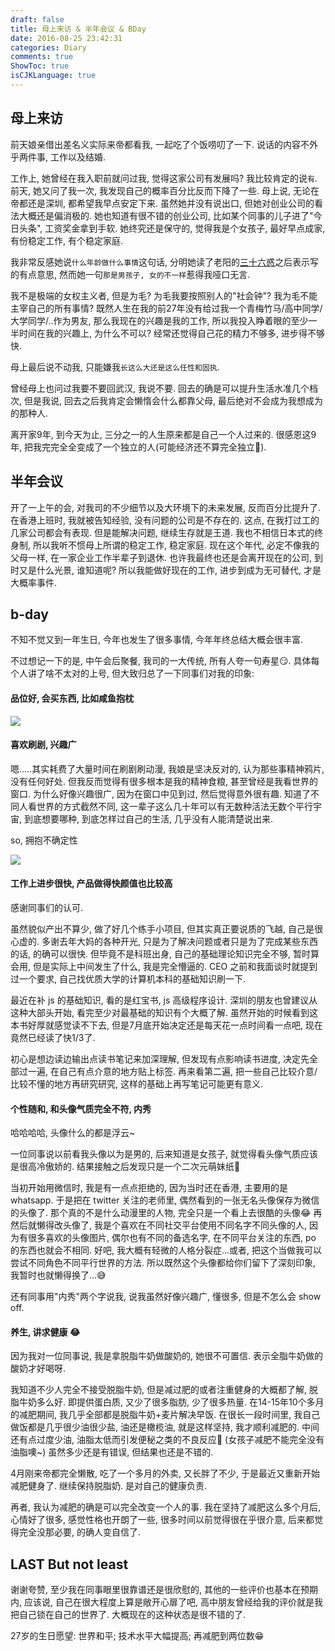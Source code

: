 ```yaml
---
draft: false
title: 母上来访 & 半年会议 & BDay
date: 2016-08-25 23:42:31
categories: Diary
comments: true
ShowToc: true
isCJKLanguage: true
---
```


## 母上来访

前天娘亲借出差名义实际来帝都看我, 一起吃了个饭唠叨了一下. 说话的内容不外乎两件事, 工作以及结婚.

工作上, 她曾经在我入职前就问过我, 觉得这家公司有发展吗? 我比较肯定的说`有`.
前天, 她又问了我一次, 我发现自己的概率百分比反而下降了一些.
母上说, 无论在帝都还是深圳, 都希望我早点安定下来.
虽然她并没有说出口, 但她对创业公司的看法大概还是偏消极的. 她也知道有很不错的创业公司,
比如某个同事的儿子进了"今日头条", 工资奖金拿到手软. 她终究还是保守的, 觉得我是个女孩子, 最好早点成家,
有份稳定工作, 有个稳定家庭.

我非常反感她说`什么年龄做什么事情`这句话, 分明她读了老阳的[三十六惑](http://mp.weixin.qq.com/s?__biz=MzA4ODM4ODQ3MQ==&mid=2651929082&idx=1&sn=1f4047ae6efb8ab4f89cc1174e0bf1c6&scene=1&srcid=0825rloFf8Mxb8fHql8SBJnk#rd)之后表示写的有点意思, 然而她一句`那是男孩子, 女的不一样`惹得我哑口无言.

我不是极端的女权主义者, 但是为毛? 为毛我要按照别人的"社会钟"? 我为毛不能主宰自己的所有事情?
既然人生在我的前27年没有给过我一个青梅竹马/高中同学/大学同学/..作为男友, 那么我现在的兴趣是我的工作,
所以我投入睁着眼的至少一半时间在我的兴趣上, 为什么不可以? 经常还觉得自己花的精力不够多, 进步得不够快.

母上最后说不动我, 只能嫌我`长这么大还是这么任性和固执`.

曾经母上也问过我要不要回武汉, 我说不要. 回去的确是可以提升生活水准几个档次, 但是我说,
回去之后我肯定会懒惰会什么都靠父母, 最后绝对不会成为我想成为的那种人.

离开家9年, 到今天为止, 三分之一的人生原来都是自己一个人过来的. 很感恩这9年,
把我完完全全变成了一个独立的人(可能经济还不算完全独立🌚).

## 半年会议

开了一上午的会, 对我司的不少细节以及大环境下的未来发展, 反而百分比提升了.
在香港上班时, 我就被告知经验, 没有问题的公司是不存在的. 这点, 在我打过工的几家公司都会有表现.
但是能解决问题, 继续生存就是王道.
我也不相信日本式的终身制, 所以我听不惯母上所谓的稳定工作, 稳定家庭.
现在这个年代, 必定不像我的父母一样, 在一家企业工作半辈子到退休.
也许我最终也还是会离开现在的公司, 到时又是什么光景, 谁知道呢?
所以我能做好现在的工作, 进步到成为无可替代, 才是大概率事件.

## b-day

不知不觉又到一年生日, 今年也发生了很多事情, 今年年终总结大概会很丰富.

不过想记一下的是, 中午会后聚餐, 我司的一大传统, 所有人夸一句寿星😏.
具体每个人讲了啥不太对的上号, 但大致归总了一下同事们对我的印象:

#### 品位好, 会买东西, 比如咸鱼抱枕

![](https://static.zhuzi.dev/2016/08/salted-fish.jpg)

#### 喜欢刷剧, 兴趣广

嗯.....其实耗费了大量时间在刷剧刷动漫, 我娘是坚决反对的, 认为那些事精神鸦片, 没有任何好处.
但我反而觉得有很多根本是我的精神食粮, 甚至曾经是我看世界的窗口.
为什么好像兴趣很广, 因为在窗口中见到过, 然后觉得意外很有趣.
知道了不同人看世界的方式截然不同, 这一辈子这么几十年可以有无数种活法无数个平行宇宙,
到底想要哪种, 到底怎样过自己的生活, 几乎没有人能清楚说出来.

so, 拥抱不确定性

![](https://static.zhuzi.dev/2016/08/csi_s2e23.jpeg)

#### 工作上进步很快, 产品做得快颜值也比较高

感谢同事们的认可.

虽然貌似产出不算少, 做了好几个练手小项目, 但其实真正要说质的飞越, 自己是很心虚的.
多谢去年大妈的各种开光, 只是为了解决问题或者只是为了完成某些东西的话, 的确可以很快.
但毕竟不是科班出身, 自己的基础理论知识完全不够, 暂时算会用, 但是实际上中间发生了什么,
我是完全懵逼的.
CEO 之前和我面谈时就提到过一个要求, 自己找优质大学的计算机本科的基础知识刷一下.

最近在补 js 的基础知识, 看的是红宝书, js 高级程序设计. 深圳的朋友也曾建议从这种大部头开始,
看完至少对最基础的知识有个大概了解.
虽然开始的时候看到这本书好厚就感觉读不下去, 但是7月底开始决定还是每天花一点时间看一点吧,
现在竟然已经读了快1/3了.

初心是想边读边输出点读书笔记来加深理解, 但发现有点影响读书进度, 决定先全部过一遍,
在自己有点介意的地方贴上标签. 再来看第二遍, 把一些自己比较介意/比较不懂的地方再研究研究,
这样的基础上再写笔记可能更有意义.

#### 个性随和, 和头像气质完全不符, 内秀

哈哈哈哈, 头像什么的都是浮云~

一位同事说以前看我头像以为是男的, 后来知道是女孩子, 就觉得看头像气质应该是很高冷傲娇的.
结果接触之后发现只是一个二次元萌妹纸🌝

当初开始用微信时, 我是有一点点拒绝的, 因为当时还在香港, 主要用的是 whatsapp.
于是把在 twitter 关注的老师里, 偶然看到的一张无名头像保存为微信的头像了.
那个真的不是什么动漫里的人物, 完全只是一个看上去很酷的头像😂
再然后就懒得改头像了, 我是个喜欢在不同社交平台使用不同名字不同头像的人,
因为有很多喜欢的头像图片, 偶尔也有不同的备选名字, 在不同平台关注的东西, po 的东西也就会不相同.
好吧, 我大概有轻微的人格分裂症...或者, 把这个当做我可以尝试不同角色不同平行世界的方法.
所以既然这个头像都给你们留下了深刻印象, 我暂时也就懒得换了...😅

还有同事用"内秀"两个字说我, 说我虽然好像兴趣广, 懂很多, 但是不怎么会 show off.

#### 养生, 讲求健康 😂

因为我对一位同事说, 我是拿脱脂牛奶做酸奶的, 她很不可置信. 表示全脂牛奶做的酸奶才好喝呀.

我知道不少人完全不接受脱脂牛奶, 但是减过肥的或者注重健身的大概都了解, 脱脂牛奶多么好.
即提供蛋白质, 又少了很多脂肪, 少了很多热量.
在14-15年10个多月的减肥期间, 我几乎全部都是脱脂牛奶+麦片解决早饭.
在很长一段时间里, 我自己做饭都是几乎很少油很少盐, 油还是橄榄油, 就是这样坚持, 我才顺利减肥的.
中间还有点过度少油, 油脂太低而引发便秘之类的不良反应🌚 (女孩子减肥不能完全没有油脂噢~)
虽然多少还是有错误, 但结果也还是不错的.

4月刚来帝都完全懒散, 吃了一个多月的外卖, 又长胖了不少, 于是最近又重新开始减肥健身了.
继续保持脱脂奶. 是对自己的健康负责.

再者, 我认为减肥的确是可以完全改变一个人的事. 我在坚持了减肥这么多个月后, 心情好了很多,
感觉性格也开朗了一些, 很多时间以前觉得很在乎很介意, 后来都觉得完全没那必要, 的确人变自信了.


## LAST But not least

谢谢夸赞, 至少我在同事眼里很靠谱还是很欣慰的, 其他的一些评价也基本在预期内,
应该说, 自己在很大程度上算是敞开心扉了吧, 高中朋友曾经给我的评价就是我把自己锁在自己的世界了.
大概现在的这种状态是很不错的了.

27岁的生日愿望: 世界和平; 技术水平大幅提高; 再减肥到两位数😁
